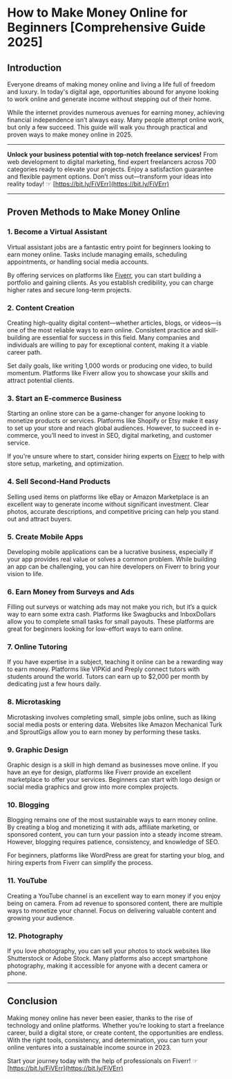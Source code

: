 # How to Make Money Online for Beginners [Comprehensive Guide 2025]

## Introduction

Everyone dreams of making money online and living a life full of freedom and luxury. In today's digital age, opportunities abound for anyone looking to work online and generate income without stepping out of their home.

While the internet provides numerous avenues for earning money, achieving financial independence isn’t always easy. Many people attempt online work, but only a few succeed. This guide will walk you through practical and proven ways to make money online in 2025.

---

**Unlock your business potential with top-notch freelance services!** From web development to digital marketing, find expert freelancers across 700 categories ready to elevate your projects. Enjoy a satisfaction guarantee and flexible payment options. Don’t miss out—transform your ideas into reality today! ☞ [https://bit.ly/FiVErr](https://bit.ly/FiVErr)

---

## Proven Methods to Make Money Online

### 1. Become a Virtual Assistant
Virtual assistant jobs are a fantastic entry point for beginners looking to earn money online. Tasks include managing emails, scheduling appointments, or handling social media accounts. 

By offering services on platforms like [Fiverr](https://bit.ly/FiVErr), you can start building a portfolio and gaining clients. As you establish credibility, you can charge higher rates and secure long-term projects.

### 2. Content Creation
Creating high-quality digital content—whether articles, blogs, or videos—is one of the most reliable ways to earn online. Consistent practice and skill-building are essential for success in this field. Many companies and individuals are willing to pay for exceptional content, making it a viable career path.

Set daily goals, like writing 1,000 words or producing one video, to build momentum. Platforms like Fiverr allow you to showcase your skills and attract potential clients.

### 3. Start an E-commerce Business
Starting an online store can be a game-changer for anyone looking to monetize products or services. Platforms like Shopify or Etsy make it easy to set up your store and reach global audiences. However, to succeed in e-commerce, you’ll need to invest in SEO, digital marketing, and customer service.

If you're unsure where to start, consider hiring experts on [Fiverr](https://bit.ly/FiVErr) to help with store setup, marketing, and optimization.

### 4. Sell Second-Hand Products
Selling used items on platforms like eBay or Amazon Marketplace is an excellent way to generate income without significant investment. Clear photos, accurate descriptions, and competitive pricing can help you stand out and attract buyers.

### 5. Create Mobile Apps
Developing mobile applications can be a lucrative business, especially if your app provides real value or solves a common problem. While building an app can be challenging, you can hire developers on Fiverr to bring your vision to life.

### 6. Earn Money from Surveys and Ads
Filling out surveys or watching ads may not make you rich, but it’s a quick way to earn some extra cash. Platforms like Swagbucks and InboxDollars allow you to complete small tasks for small payouts. These platforms are great for beginners looking for low-effort ways to earn online.

### 7. Online Tutoring
If you have expertise in a subject, teaching it online can be a rewarding way to earn money. Platforms like VIPKid and Preply connect tutors with students around the world. Tutors can earn up to $2,000 per month by dedicating just a few hours daily.

### 8. Microtasking
Microtasking involves completing small, simple jobs online, such as liking social media posts or entering data. Websites like Amazon Mechanical Turk and SproutGigs allow you to earn money by performing these tasks.

### 9. Graphic Design
Graphic design is a skill in high demand as businesses move online. If you have an eye for design, platforms like Fiverr provide an excellent marketplace to offer your services. Beginners can start with logo design or social media graphics and grow into more complex projects.

### 10. Blogging
Blogging remains one of the most sustainable ways to earn money online. By creating a blog and monetizing it with ads, affiliate marketing, or sponsored content, you can turn your passion into a steady income stream. However, blogging requires patience, consistency, and knowledge of SEO.

For beginners, platforms like WordPress are great for starting your blog, and hiring experts from Fiverr can simplify the process.

### 11. YouTube
Creating a YouTube channel is an excellent way to earn money if you enjoy being on camera. From ad revenue to sponsored content, there are multiple ways to monetize your channel. Focus on delivering valuable content and growing your audience.

### 12. Photography
If you love photography, you can sell your photos to stock websites like Shutterstock or Adobe Stock. Many platforms also accept smartphone photography, making it accessible for anyone with a decent camera or phone.

---

## Conclusion

Making money online has never been easier, thanks to the rise of technology and online platforms. Whether you’re looking to start a freelance career, build a digital store, or create content, the opportunities are endless. With the right tools, consistency, and determination, you can turn your online ventures into a sustainable income source in 2023.

Start your journey today with the help of professionals on Fiverr! ☞ [https://bit.ly/FiVErr](https://bit.ly/FiVErr)
